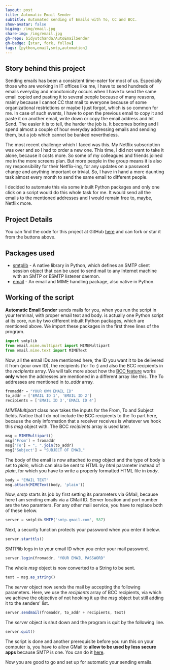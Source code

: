 ```yaml
---
layout: post
title: Automatic Email Sender
subtitle: Automated sending of Emails with To, CC and BCC. 
show-avatar: false
bigimg: /img/email.jpg
share-img: /img/email.jpg
gh-repo: bidyutchanda/AutoEmailSender
gh-badge: [star, fork, follow]
tags: [python,email,smtp,automation]
---
```


## Story behind this project

Sending emails has been a consistent time-eater for most of us. Especially those who are working in IT offices like me, I have to send hundreds of emails everyday and monotonicity occurs when I have to send the same email copied and pasting it to several people because of many reasons, mainly because I cannot CC that mail to everyone because of some organizational restrictions or maybe I just forgot, which is so common for me. In case of such events, I have to open the previous email to copy it and paste it on another email, write down or copy the email address and hit Send. The easier it is to tell, the harder the job is. It becomes boring and I spend almost a couple of hour everyday addressing emails and sending them, but a job which cannot be bunked nevertheless. 

The most recent challenge which I faced was this. My Netflix subscription was over and so I had to order a new one. This time, I did not want to take it alone, because it costs more. So some of my colleagues and friends joined me in the more screens plan. But more people in the group means it is also my responsibility for their Netflix-ing, for any updates on a password change and anything important or trivial. So, I have in hand a more daunting task almost every month to send the same email to different people. 

I decided to automate this via some inbuilt Python packages and only one click on a script would do this whole task for me. It would send all the emails to the mentioned addresses and I would remain free to, maybe, Netflix more. 

## Project Details

You can find the code for this project at GitHub [here](https://github.com/bidyutchanda/AutoEmailSender) and can fork or star it from the buttons above. 

## Packages used 

- [smtplib](https://docs.python.org/2/library/smtplib.html) - A native library in Python, which defines an SMTP client session object that can be used to send mail to any Internet machine with an SMTP or ESMTP listener daemon. 
- [email](https://docs.python.org/3/library/email.html#module-email) - An email and MIME handling package, also native in Python.

## Working of the script

**Automatic Email Sender** sends mails for you, when you run the script in your terminal, with proper email text and body. is actually one Python script at its core, run by two different inbuilt Python packages, which are mentioned above. We import these packages in the first three lines of the program. 

```javascript
import smtplib
from email.mime.multipart import MIMEMultipart
from email.mime.text import MIMEText
```

Now, all the email IDs are mentioned here, the ID you want it to be delivered it from (your own ID), the recipients (for To :) and also the BCC recipients in the _recipients_ array. We will talk more about how the [BCC feature](https://www.technology.pitt.edu/help-desk/how-to-documents/using-blind-carbon-copy-bcc-feature-protect-privacy-email-addresses) works **only** when the addresses are mentioned in a different array like this. The To addresses are mentioned in _to_addr_ array. 

```javascript
fromaddr = "YOUR OWN EMAIL ID"
to_addr = ['EMAIL ID 1', 'EMAIL ID 2']
recipients = ['EMAIL ID 3','EMAIL ID 4']
```

_MIMEMultipart_ class now takes the inputs for the From, To and Subject fields. Notice that I do not include the BCC recipients to the To part here, because the only information that a receiver receives is whatever we hook this _msg_ object with. The BCC _recipients_ array is used later. 

```javascript
msg = MIMEMultipart()
msg['From'] = fromaddr
msg['To'] = ", ".join(to_addr)
msg['Subject'] = "SUBJECT OF EMAIL"
```

The body of the email is now attached to _msg_ object and the type of body is set to _plain_, which can also be sent to HTML by _html_ parameter instead of _plain_, for which you have to write a properly formatted HTML file in _body_.

```javascript
body = "EMAIL TEXT"
msg.attach(MIMEText(body, 'plain'))
```

Now, _smtp_ starts its job by first setting its parameters via GMail, because here I am sending emails via a GMail ID. Server location and port number are the two paramters. For any other mail service, you have to replace both of these below. 

```javascript
server = smtplib.SMTP('smtp.gmail.com', 587)
```

Next, a security function protects your password when you enter it below. 

```javascript
server.starttls()
```

SMTPlib logs in to your email ID when you enter your mail password. 

```javascript
server.login(fromaddr, "YOUR EMAIL PASSWORD"
```

The whole _msg_ object is now converted to a String to be sent. 

```javascript
text = msg.as_string()
```

The _server_ object now sends the mail by accepting the following parameters. Here, we use the _recipients_ array of BCC recipients, via which we achieve the objective of not hooking it up the _msg_ object but still adding it to the senders' list. 

```javascript
server.sendmail(fromaddr, to_addr + recipients, text)
```

The _server_ object is shut down and the program is quit by the following line. 
```javascript
server.quit()
```

The script is done and another prerequisite before you run this on your computer is, you have to allow GMail to **allow to be used by less secure apps** because SMTP is one. You can do it [here](https://myaccount.google.com/lesssecureapps).

Now you are good to go and set up for automatic your sending emails. 

